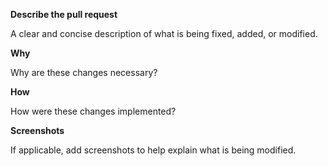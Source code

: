<!---
Thanks for submitting a pull request!
Please provide as many details as possible, including screenshots or sample code if necessary.
-->

**Describe the pull request**

A clear and concise description of what is being fixed, added, or modified.

**Why**

Why are these changes necessary?

**How**

How were these changes implemented?

**Screenshots**

If applicable, add screenshots to help explain what is being modified.

<!-- Feel free to add any other comments. -->
